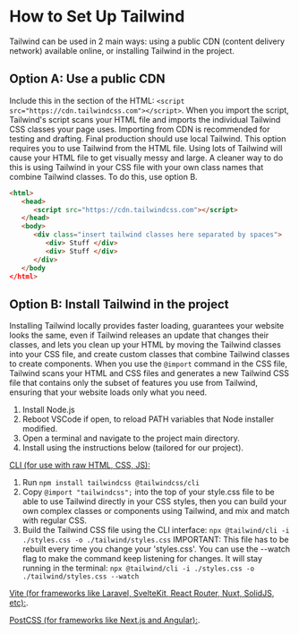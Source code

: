 # How to Set Up Tailwind

Tailwind can be used in 2 main ways: using a public CDN (content delivery network) available online, or installing Tailwind in the project.

## Option A: Use a public CDN

Include this in the <head> section of the HTML: `<script src="https://cdn.tailwindcss.com"></script>`. When you import the script, Tailwind's script scans your HTML file and imports the individual Tailwind CSS classes your page uses. Importing from CDN is recommended for testing and drafting. Final production should use local Tailwind. This option requires you to use Tailwind from the HTML file. Using lots of Tailwind will cause your HTML file to get visually messy and large. A cleaner way to do this is using Tailwind in your CSS file with your own class names that combine Tailwind classes. To do this, use option B.

```html
<html>
   <head>
      <script src="https://cdn.tailwindcss.com"></script>
   </head>
   <body>
      <div class="insert tailwind classes here separated by spaces">
         <div> Stuff </div>
         <div> Stuff </div>
      </div>
   </body
</html>
```

## Option B: Install Tailwind in the project

Installing Tailwind locally provides faster loading, guarantees your website looks the same, even if Tailwind releases an update that changes their classes, and lets you clean up your HTML by moving the Tailwind classes into your CSS file, and create custom classes that combine Tailwind classes to create components. When you use the `@import` command in the CSS file, Tailwind scans your HTML and CSS files and generates a new Tailwind CSS file that contains only the subset of features you use from Tailwind, ensuring that your website loads only what you need.

1. Install Node.js
2. Reboot VSCode if open, to reload PATH variables that Node installer modified.
3. Open a terminal and navigate to the project main directory.
4. Install using the instructions below (tailored for our project).

[CLI (for use with raw HTML, CSS, JS):](https://tailwindcss.com/docs/installation/tailwind-cli)

1. Run `npm install tailwindcss @tailwindcss/cli`
2. Copy `@import "tailwindcss";` into the top of your style.css file to be able to use Tailwind directly in your CSS styles,
   then you can build your own complex classes or components using Tailwind, and mix and match with regular CSS.
3. Build the Tailwind CSS file using the CLI interface:
   `npx @tailwind/cli -i ./styles.css -o ./tailwind/styles.css`
   IMPORTANT: This file has to be rebuilt every time you change your 'styles.css'. You can use the --watch flag to make the command keep
   listening for changes. It will stay running in the terminal:
   `npx @tailwind/cli -i ./styles.css -o ./tailwind/styles.css --watch`

[Vite (for frameworks like Laravel, SvelteKit, React Router, Nuxt, SolidJS, etc):](https://tailwindcss.com/docs/installation/using-vite).

[PostCSS (for frameworks like Next.js and Angular):](https://tailwindcss.com/docs/installation/using-postcss).
